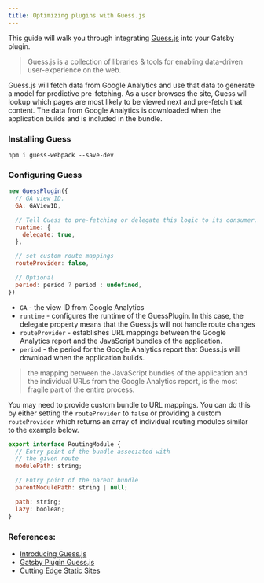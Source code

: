 ```yaml
---
title: Optimizing plugins with Guess.js
---
```


This guide will walk you through integrating [Guess.js](https://github.com/guess-js/guess) into your Gatsby plugin.

> Guess.js is a collection of libraries & tools for enabling data-driven user-experience on the web.

Guess.js will fetch data from Google Analytics and use that data to generate a model for predictive pre-fetching. As a user browses the site, Guess will lookup which pages are most likely to be viewed next and pre-fetch that content. The data from Google Analytics is downloaded when the application builds and is included in the bundle.

### Installing Guess

`npm i guess-webpack --save-dev`

### Configuring Guess

```js
new GuessPlugin({
  // GA view ID.
  GA: GAViewID,

  // Tell Guess to pre-fetching or delegate this logic to its consumer.
  runtime: {
    delegate: true,
  },

  // set custom route mappings
  routeProvider: false,

  // Optional
  period: period ? period : undefined,
})
```

- `GA` - the view ID from Google Analytics
- `runtime` - configures the runtime of the GuessPlugin. In this case, the delegate property means that the Guess.js will not handle route changes
- `routeProvider` - establishes URL mappings between the Google Analytics report and the JavaScript bundles of the application.
- `period` - the period for the Google Analytics report that Guess.js will download when the application builds.

> the mapping between the JavaScript bundles of the application and the individual URLs from the Google Analytics report, is the most fragile part of the entire process.

You may need to provide custom bundle to URL mappings. You can do this by either setting the `routeProvider` to `false` or providing a custom `routeProvider` which returns an array of individual routing modules similar to the example below.

```js
export interface RoutingModule {
  // Entry point of the bundle associated with
  // the given route
  modulePath: string;

  // Entry point of the parent bundle
  parentModulePath: string | null;

  path: string;
  lazy: boolean;
}
```

### References:

- [Introducing Guess.js](https://blog.mgechev.com/2018/05/09/introducing-guess-js-data-driven-user-experiences-web/)
- [Gatsby Plugin Guess.js](https://github.com/gatsbyjs/gatsby/tree/master/packages/gatsby-plugin-guess-js)
- [Cutting Edge Static Sites](https://www.contentful.com/blog/2018/06/13/journey-cutting-edge-static-sites-gatsbyjs-v2/)
